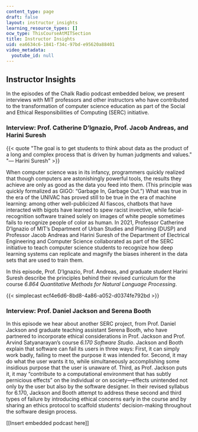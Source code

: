 ```yaml
---
content_type: page
draft: false
layout: instructor_insights
learning_resource_types: []
ocw_type: ThisCourseAtMITSection
title: Instructor Insights
uid: ea6634c6-1841-f34c-97bd-e95620a88401
video_metadata:
  youtube_id: null
---
```

## Instructor Insights

In the episodes of the Chalk Radio podcast embedded below, we present interviews with MIT professors and other instructors who have contributed to the transformation of computer science education as part of the Social and Ethical Responsibilities of Computing (SERC) initiative.

### Interview: Prof. Catherine D’Ignazio, Prof. Jacob Andreas, and Harini Suresh

{{< quote "The goal is to get students to think about data as the product of a long and complex process that is driven by human judgments and values." "— Harini Suresh" >}}

When computer science was in its infancy, programmers quickly realized that though computers are astonishingly powerful tools, the results they achieve are only as good as the data you feed into them. (This principle was quickly formalized as GIGO: “Garbage In, Garbage Out.”) What was true in the era of the UNIVAC has proved still to be true in the era of machine learning: among other well-publicized AI fiascos, chatbots that have interacted with bigots have learned to spew racist invective, while facial-recognition software trained solely on images of white people sometimes fails to recognize people of color as human. In 2021, Professor Catherine D’Ignazio of MIT’s Department of Urban Studies and Planning (DUSP) and Professor Jacob Andreas and Harini Suresh of the Department of Electrical Engineering and Computer Science collaborated as part of the SERC initiative to teach computer science students to recognize how deep learning systems can replicate and magnify the biases inherent in the data sets that are used to train them.

In this episode, Prof. D’Ignazio, Prof. Andreas, and graduate student Harini Suresh describe the principles behind their revised curriculum for the course *6.864 Quantitative Methods for Natural Language Processing*.

{{< simplecast ecf4e6d6-8bd8-4a86-a052-d0374fe792bd >}}

### Interview: Prof. Daniel Jackson and Serena Booth

In this episode we hear about another SERC project, from Prof. Daniel Jackson and graduate teaching assistant Serena Booth, who have partnered to incorporate ethical considerations in Prof. Jackson and Prof. Arvind Satyanarayan’s course *6.170 Software Studio*. Jackson and Booth explain that software can fail its users in three ways: First, it can simply work badly, failing to meet the purpose it was intended for. Second, it may do what the user wants it to, while simultaneously accomplishing some insidious purpose that the user is unaware of. Third, as Prof. Jackson puts it, it may “contribute to a computational environment that has subtly pernicious effects” on the individual or on society—effects unintended not only by the user but also by the software designer. In their revised syllabus for 6.170, Jackson and Booth attempt to address these second and third types of failure by introducing ethical concerns early in the course and by sharing an ethics protocol to scaffold students’ decision-making throughout the software design process. 

\[\[Insert embedded podcast here\]\]